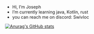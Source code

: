 - Hi, I’m Joseph 
- I’m currently learning java, Kotlin, rust
- you can reach me on discord: Swivloc

[![Anurag's GitHub stats](https://github-readme-stats.vercel.app/api?username=Swivloc)](https://github.com/anuraghazra/github-readme-stats)
<!---
Joseph039/Joseph039 is a ✨ special ✨ repository because its `README.md` (this file) appears on your GitHub profile.
You can click the Preview link to take a look at your changes.
--->
